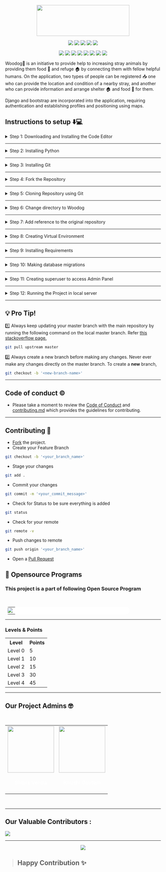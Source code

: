 <p align = 'center'>
<img src = "https://img.shields.io/badge/Woodog-4285F4?style=%2for-the-badge&logo=datadog&logoColor=white" height = '100' width = '300'/>
</p>
<div align="center">

<a href="https://github.com/Feminine-Divine/Woodog"><img src="https://badges.frapsoft.com/os/v1/open-source.svg?v=103"></a>
<a href="https://github.com/Feminine-Divine/Woodog"><img src="https://img.shields.io/badge/Built%20by-developers%20%3C%2F%3E-0059b3"></a>
<a href="https://github.com/Feminine-Divine/Woodog"><img src="https://img.shields.io/static/v1.svg?label=Contributions&message=Welcome&color=yellow"></a>
<a href="https://github.com/Feminine-Divine/"><img src="https://img.shields.io/badge/Maintained%3F-yes-brightgreen.svg?v=103"></a>
<a href="https://github.com/Feminine-Divine/Woodog"><img src="https://img.shields.io/badge/PR's%3F-Welcomed-brightgreen.svg?v=103"></a>

<a href="https://github.com/Feminine-Divine/Woodog/watchers"><img src="https://img.shields.io/github/watchers/Feminine-Divine/Woodog?style=flat"></a> 
<a href="https://github.com/Feminine-Divine/Woodog/graphs/contributors"><img src="https://img.shields.io/github/contributors/Feminine-Divine/Woodog?color=brightgreen"></a>
<a href="https://github.com/Feminine-Divine/Woodog/stargazers"><img src="https://img.shields.io/github/stars/Feminine-Divine/Woodog?color=0059b3"></a>
<a href="https://github.com/Feminine-Divine/Woodog/network/members"><img src="https://img.shields.io/github/forks/Feminine-Divine/Woodog?color=yellow"></a>
<a href="https://github.com/Feminine-Divine/Woodog/issues"><img src="https://img.shields.io/github/issues/Feminine-Divine/Woodog?color=0059b3"></a>
<a href="https://github.com/Feminine-Divine/Woodog/issues?q=is%3Aissue+is%3Aclosed"><img src="https://img.shields.io/github/issues-closed-raw/Feminine-Divine/Woodog?color=yellow"></a>
<a href="https://github.com/Feminine-Divine/Woodog/pulls"><img src="https://img.shields.io/github/issues-pr/Feminine-Divine/Woodog?color=brightgreen"></a>
<a href="https://github.com/Feminine-Divine/Woodog/pulls?q=is%3Apr+is%3Aclosed"><img src="https://img.shields.io/github/issues-pr-closed-raw/Feminine-Divine/Woodog?color=0059b3"></a> 
</div>

Woodog:dog: is an initiative to provide help to increasing stray animals by providing them food :bread: and refuge :house: by connecting them with fellow helpful humans.
On the application, two types of people can be registered :inbox_tray: one who can provide the location and condition of a nearby stray, and another who can provide information and arrange shelter :house: and food :bread: for them.

Django and bootstrap are incorporated into the application, requiring authentication and establishing profiles and positioning using maps.

## Instructions to setup :arrow_down::computer:

<details>
<summary>
Step 1: Downloading and Installing the Code Editor
</summary>
<br>
You can download and install any one of the following IDE.
<br><br>
<ul>
<li><a href="https://code.visualstudio.com/">Visual Studio Code</a> (Preferred)</li>
<li><a href="https://www.sublimetext.com/3">Sublime Text 3</a></li>
<li><a href="https://atom.io/">Atom</a></li>
</details>

---

<details>
<summary>
Step 2: Installing Python
</summary>
<br>
Download <a href="https://www.python.org/downloads/">Python Latest Version</a>
<br><br>
<ul>
<li>Make sure to check '<b>Add Python to Path</b>' in the setup window of the Installer.</li>
</ul>

Verify the installation from the Terminal using the following command,

```bash
python --version
```

</details>

---

<details>
<summary>
Step 3: Installing Git
</summary>
<br>
Download <a href="https://git-scm.com/downloads">Git</a>
</details>

---

<details>
<summary>
Step 4: Fork the Repository
</summary>
<br>
Click on <a href="#" target="_self"><img src="https://user-images.githubusercontent.com/58631762/120588030-11cee200-c454-11eb-98ad-060ef99428c5.png" width="16"></img></a> to fork <a href="https://github.com/Feminine-Divine/Woodog">this</a> repsository
</details>

---

<details>
<summary>
Step 5: Cloning Repository using Git
</summary>
<br>

```bash
git clone https://github.com/'<your-github-username>'/Woodog.git
```
</details>

---

<details>
<summary>
Step 6: Change directory to Woodog
</summary>
<br>

```bash
cd Woodog
```
</details>

---

<details>
<summary>
Step 7: Add reference to the original repository
</summary>
<br>

```bash
git remote add upstream https://github.com/Feminine-Divine/Woodog.git
```
</details>

---

<details>
<summary>
Step 8: Creating Virtual Environment
</summary>
<br>
Install virtualenv
<br><br>

```bash
pip install virtualenv
```

Creating Virtual Environment named `env`

```bash
virtualenv env
```

To Activate `env`

```bash
source env/Scripts/activate
or
./env/Scripts/activate
```

To deactivate `env`

```bash
deactivate
```
</details>

---

<details>
<summary>
Step 9: Installing Requirements
</summary>
<br>

**Note**: Before installing requirements, Make sure the virtual environment is activated.
<br><br>

```bash
cd Woodog
pip install -r requirements.txt
```
</details>

---

<details>
<summary>
Step 10: Making database migrations
</summary>
<br>

**Note**: Before making database migrations, make sure you've successfully created database.

```bash
python manage.py makemigrations
```

```bash
python manage.py migrate
```
</details>

---

<details>
<summary>
Step 11: Creating superuser to access Admin Panel
</summary>
<br>

```bash
python manage.py createsuperuser
```
</details>

---

<details>
<summary>
Step 12: Running the Project in local server
</summary>
<br>
<b>Note:</b> Before running the project in local server, Make sure you activate the Virtual Environment.
<br><br>

```bash
python manage.py runserver
```
<p>Server will be up and running in local host on PORT 8000</p>
</details>

---

## :bulb: Pro Tip!

:one: Always keep updating your master branch with the main repository by running the following command on the local master branch. Refer <a href="https://stackoverflow.com/questions/7244321/how-do-i-update-or-sync-a-forked-repository-on-github#:~:text=git%20remote%20add%20upstream%20https://github.com/whoever/whatever.git">this stackoverflow page.</a>

```bash
git pull upstream master
```

:two: Always create a new branch before making any changes. Never ever make any changes directly on the master branch. To create a **new** branch,

```bash
git checkout -b '<new-branch-name>'
```
---

## Code of conduct ©️

* Please take a moment to review the [Code of Conduct](https://github.com/Feminine-Divine/Woodog/blob/master/CODE_OF_CONDUCT.md) and [contributing.md](https://github.com/Feminine-Divine/Woodog/blob/master/contributing.md) which provides the guidelines for contributing.
---

## Contributing 👷

* <a href="#" target="_self" title="Fork">Fork</a> the project.
* Create your Feature Branch
```bash
git checkout -b '<your_branch_name>'
```
* Stage your changes
```bash
git add .
```
* Commit your changes
```bash
git commit -m '<your_commit_message>'
```
* Check for Status to be sure everything is added
```bash
git status
```
* Check for your remote
```bash
git remote -v
```
* Push changes to remote
```bash
git push origin '<your_branch_name>'
```
* Open a <a href="https://github.com/Feminine-Divine/Woodog/pulls" title="Create Pull request">Pull Request</a>

## 📌 Opensource Programs

### This project is a part of following Open Source Program
<br>

<table style="width:80%;background-color:white;border-radius:30px;">
    <tr>
  <td>
<center>
  <a href="https://letsgrowmore.in/projects/"><img src="https://letsgrowmore.in/wp-content/uploads/2021/05/cropped-growmore-removebg-preview.png"></img></a>
  </center>
  </td>
  </tr>
</table>
    <hr>

### Levels & Points

<table>
  <tr>
    <th>Level</th>
    <th>Points</th> 
  </tr>
  <tr>
    <td>Level 0</td>
    <td>5</td>
  </tr>
  <tr>
    <td>Level 1</td>
    <td>10</td>
  </tr>
  <tr>
    <td>Level 2</td>
    <td>15</td>
  </tr>
  <tr>
    <td>Level 3</td>
    <td>30</td>
  </tr>
  <tr>
    <td>Level 4</td>
    <td>45</td>
  </tr>
</table>

<hr>

  ## Our Project Admins 🤓 

<br>
<table>
<tr>
<td align="center"><a href="https://github.com/Aaishpra"><img src="https://avatars.githubusercontent.com/u/66299533?v=4" width=150px height=150px /></a></br> <h4 style="color:white;">Shipra Verma</h4>

  



<td align="center" ><a href="https://github.com/khushishikhu"><img src="https://avatars.githubusercontent.com/u/65439761?v=4" width=150px height=150px /></a></br> <h4 style="color:white;">Khushi Gautam</h4>

</tr>
</table>
<br>

---


 ## Our Valuable Contributors :


<a href="https://github.com/Feminine-Divine/Woodog/graphs/contributors">
  <img src="https://contrib.rocks/image?repo=Feminine-Divine/Woodog" />
</a>

---

<p align="center">
<a href="https://github.com/Feminine-Divine/Woodog" title="Woodog Github">
<img src="https://img.shields.io/badge/GitHub-100000?style=for-the-badge&logo=github&logoColor=white">
    
</a>
</p>

>## Happy Contribution ✨
